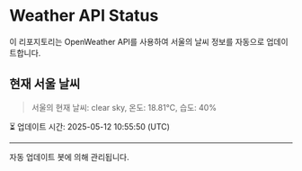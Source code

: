 
# Weather API Status

이 리포지토리는 OpenWeather API를 사용하여 서울의 날씨 정보를 자동으로 업데이트합니다.

## 현재 서울 날씨
> 서울의 현재 날씨: clear sky, 온도: 18.81°C, 습도: 40%

⏳ 업데이트 시간: 2025-05-12 10:55:50 (UTC)

---
자동 업데이트 봇에 의해 관리됩니다.
